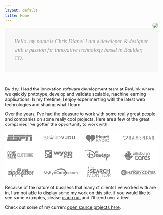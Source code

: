 ```yaml
---
layout: default
title: Home
---
```


<img class="profile-pic" src="{{ '/assets/img/chris.png' | url }}" />

<div class="message">
  <i class="fa fa-quote-left"></i>
  Hello, my name is Chris Diana!
  I am a developer &amp; designer with a passion for innovative technology based in Boulder, CO.
</div>

By day, I lead the innovation software development team at PenLink
where we quickly prototype, develop and validate scalable, machine learning applications.
In my freetime, I enjoy experimenting with the latest web technologies and sharing what I learn.

Over the years, I’ve had the pleasure to work with some really great people and companies on some
really cool projects. Here are a few of the great companies I've gotten the opportunity to work with:

![Clients Logos](/assets/img/companies.png)

Because of the nature of business that many of clients I've worked with are in, I am not able to display some my work on this site.
If you would like to see some examples, please [reach out](:mailto=cdiana.media@gmail.com) and I'll send over a few!

Check out some of my current [open source projects here](https://github.com/chrisdiana).

<style>
.message {
  padding: 30px;
  background: #f7f7f7;
  font-style: italic;
  color: #999;
  font-weight: 100;
  line-height: 28px;
  font-size: 18px;
  font-family: Georgia, Cambria, Times New Roman, Times, serifbody;
  margin-top: 1rem;
  margin-bottom: 3rem;
}

img.profile-pic {
  padding: 0;
  margin: -15px 0;
  max-width: 125px;
  float: right;
  -webkit-border-radius: 200px;
  -moz-border-radius: 200px;
  border-radius: 200px;
  border: 1px solid #c8c8c8;
}
</style>
